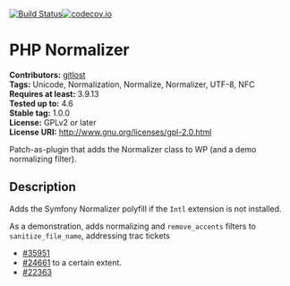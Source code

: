 [![Build Status](https://travis-ci.org/gitlost/pap-normalizer.png?branch=master)](https://travis-ci.org/gitlost/pap-normalizer)[![codecov.io](http://codecov.io/github/gitlost/pap-normalizer/coverage.svg?branch=master)](http://codecov.io/github/gitlost/pap-normalizer?branch=master)
# PHP Normalizer #
**Contributors:** [gitlost](https://profiles.wordpress.org/gitlost)  
**Tags:** Unicode, Normalization, Normalize, Normalizer, UTF-8, NFC  
**Requires at least:** 3.9.13  
**Tested up to:** 4.6  
**Stable tag:** 1.0.0  
**License:** GPLv2 or later  
**License URI:** http://www.gnu.org/licenses/gpl-2.0.html  

Patch-as-plugin that adds the Normalizer class to WP (and a demo normalizing filter).

## Description ##

Adds the Symfony Normalizer polyfill if the `Intl` extension is not installed.

As a demonstration, adds normalizing and `remove_accents` filters to `sanitize_file_name`, addressing trac tickets

* [#35951](https://core.trac.wordpress.org/ticket/35951)
* [#24661](https://core.trac.wordpress.org/ticket/24661) to a certain extent.
* [#22363](https://core.trac.wordpress.org/ticket/22363)
